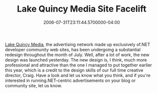 ﻿---
title: Lake Quincy Media Site Facelift
date: "2006-07-31T23:11:44.5700000-04:00"
description: Lake Quincy Media, the advertising network made up exclusively of.NET developer community web sites, has been undergoing a substantial redesign throughout the month of July.
featuredImage: /img/default-post-image.jpg
---

[Lake Quincy Media](http://lakequincy.com/), the advertising network made up exclusively of.NET developer community web sites, has been undergoing a substantial redesign throughout the month of July. Well, after a lot of work, the new design was launched yesterday. The new design is, I think, much more professional and attractive than the one I managed to put together earlier this year, which is a credit to the design skills of our full time creative director, Craig. Have a look and let us know what you think, and if you're interested in running.NET-centric advertisements on your blog or community site, let us know.

